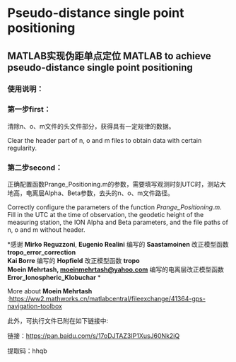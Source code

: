# Pseudo-distance single point positioning
## MATLAB实现伪距单点定位 MATLAB to achieve pseudo-distance single point positioning
### 使用说明：

### 第一步first：
清除n、o、m文件的头文件部分，获得具有一定规律的数据。

Clear the header part of n, o and m files to obtain data with certain regularity.
### 第二步second：
正确配置函数Prange_Positioning.m的参数，需要填写观测时刻UTC时，测站大地高，电离层Alpha、Beta参数，去头的n、o、m文件路径。

Correctly configure the parameters of the function *Prange_Positioning.m*. Fill in the UTC at the time of observation, the geodetic height of the measuring station, the ION Alpha and Beta parameters, and the file paths of n, o and m without header.

*感谢 **Mirko Reguzzoni**, **Eugenio Realini** 编写的 **Saastamoinen** 改正模型函数 **tropo_error_correction**  
      **Kai Borre** 编写的 **Hopfield** 改正模型函数 **tropo**  
      **Moein Mehrtash, moeinmehrtash@yahoo.com** 编写的电离层改正模型函数 **Error_Ionospheric_Klobuchar** *
      
More about **Moein Mehrtash** :https://ww2.mathworks.cn/matlabcentral/fileexchange/41364-gps-navigation-toolbox

此外，可执行文件已附在如下链接中:

链接：https://pan.baidu.com/s/17oDJTAZ3IP1XusJ60Nk2iQ 

提取码：hhqb 

